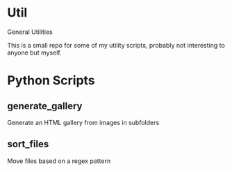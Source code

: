 # Util
General Utilities

This is a small repo for some of my utility scripts, probably not interesting to anyone but myself.

# Python Scripts

## generate_gallery
Generate an HTML gallery from images in subfolders

## sort_files
Move files based on a regex pattern


